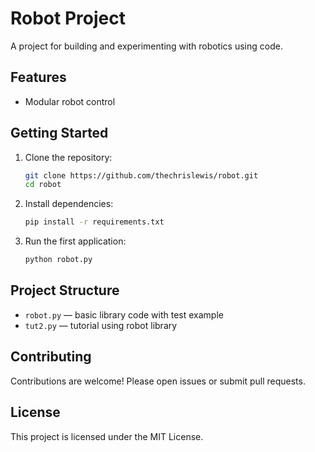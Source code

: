 # Robot Project

A project for building and experimenting with robotics using code.

## Features

- Modular robot control

## Getting Started

1. Clone the repository:
    ```bash
    git clone https://github.com/thechrislewis/robot.git
    cd robot
    ```
2. Install dependencies:
    ```bash
    pip install -r requirements.txt
    ```
3. Run the first application:
    ```bash
    python robot.py
    ```

## Project Structure

- `robot.py` — basic library code with test example
- `tut2.py`  — tutorial using robot library

## Contributing

Contributions are welcome! Please open issues or submit pull requests.

## License

This project is licensed under the MIT License.